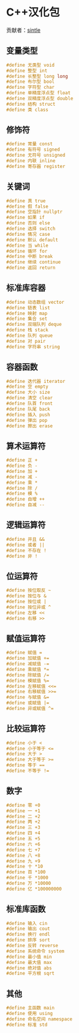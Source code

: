 # C++汉化包

贡献者：[sintle](/blog/authors/sintle)

## 变量类型

```cpp
#define 无类型 void
#define 整型 int
#define 长整型 long long
#define 布尔型 bool
#define 字符型 char
#define 单精度浮点型 float
#define 双精度浮点型 double
#define 结构 struct
#define 类 class
```

## 修饰符

```cpp
#define 常量 const
#define 有符号 signed
#define 无符号 unsigned
#define 内联 inline
#define 寄存器 register
```

## 关键词

```cpp
#define 真 true
#define 假 false
#define 空指针 nullptr
#define 如果 if
#define 否则 else
#define 选择 switch
#define 情况 case
#define 默认 default
#define 当 while
#define 循环 for
#define 中断 break
#define 继续 continue
#define 返回 return
```

## 标准库容器

```cpp
#define 动态数组 vector
#define 链表 list
#define 映射 map
#define 集合 set
#define 双端队列 deque
#define 栈 stack
#define 队列 queue
#define 对 pair
#define 字符串 string
```

## 容器函数

```cpp
#define 迭代器 iterator
#define 空 empty
#define 大小 size
#define 清空 clear
#define 队首 front
#define 队尾 back
#define 插入 push
#define 弹出 pop
#define 擦出 erase
```

## 算术运算符

```cpp
#define 正 +
#define 负 -
#define 加 +
#define 减 -
#define 乘 *
#define 除 /
#define 模 %
#define 自增 ++
#define 自减 --
```

## 逻辑运算符

```cpp
#define 并且 &&
#define 或者 ||
#define 不存在 !
#define 非 !
```

## 位运算符

```cpp
#define 按位取反 ~
#define 按位与 &
#define 按位或 |
#define 按位异或 ^
#define 左移 <<
#define 右移 >>
```

## 赋值运算符

```cpp
#define 赋值 =
#define 加赋值 +=
#define 减赋值 -=
#define 乘赋值 *=
#define 除赋值 /=
#define 模赋值 %=
#define 左移赋值 <<=
#define 右移赋值 >>=
#define 与赋值 &=
#define 或赋值 |=
#define 异或赋值 ^=
```

## 比较运算符

```cpp
#define 小于 <
#define 小于等于 <=
#define 大于 >
#define 大于等于 >=
#define 等于 ==
#define 不等于 !=
```

## 数字

```cpp
#define 零 +0
#define 一 +1
#define 二 +2
#define 两 +2
#define 三 +3
#define 四 +4
#define 五 +5
#define 六 +6
#define 七 +7
#define 八 +8
#define 九 +9
#define 十 *10
#define 百 *100
#define 千 *1000
#define 万 *10000
#define 亿 *100000000
```

## 标准库函数

```cpp
#define 输入 cin
#define 输出 cout
#define 换行 endl
#define 排序 sort
#define 反转 reverse
#define 系统命令 system
#define 最小值 min
#define 最大值 max
#define 绝对值 abs
#define 平方根 sqrt
```

## 其他

```cpp
#define 主函数 main
#define 使用 using
#define 命名空间 namespace
#define 标准 std
```
